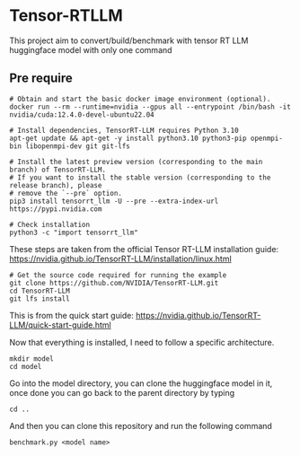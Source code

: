 # Tensor-RTLLM
This project aim to convert/build/benchmark with tensor RT LLM huggingface model with only one command

## Pre require
```
# Obtain and start the basic docker image environment (optional).
docker run --rm --runtime=nvidia --gpus all --entrypoint /bin/bash -it nvidia/cuda:12.4.0-devel-ubuntu22.04
```
```
# Install dependencies, TensorRT-LLM requires Python 3.10
apt-get update && apt-get -y install python3.10 python3-pip openmpi-bin libopenmpi-dev git git-lfs

# Install the latest preview version (corresponding to the main branch) of TensorRT-LLM.
# If you want to install the stable version (corresponding to the release branch), please
# remove the `--pre` option.
pip3 install tensorrt_llm -U --pre --extra-index-url https://pypi.nvidia.com

# Check installation
python3 -c "import tensorrt_llm"
```
These steps are taken from the official Tensor RT-LLM installation guide: https://nvidia.github.io/TensorRT-LLM/installation/linux.html
```
# Get the source code required for running the example
git clone https://github.com/NVIDIA/TensorRT-LLM.git
cd TensorRT-LLM
git lfs install
```
This is from the quick start guide: https://nvidia.github.io/TensorRT-LLM/quick-start-guide.html

Now that everything is installed, I need to follow a specific architecture. 
```
mkdir model
cd model
```

Go into the model directory, you can clone the huggingface model in it, once done you can go back to the parent directory by typing 
```
cd ..
```

And then you can clone this repository and run the following command 
```
benchmark.py <model name>
```






